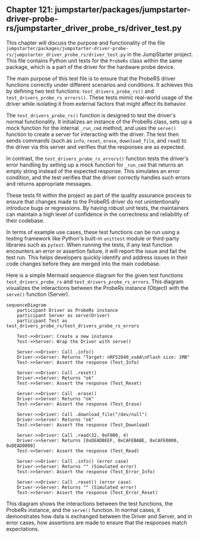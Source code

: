 ## Chapter 121: jumpstarter/packages/jumpstarter-driver-probe-rs/jumpstarter_driver_probe_rs/driver_test.py

 This chapter will discuss the purpose and functionality of the file `jumpstarter/packages/jumpstarter-driver-probe-rs/jumpstarter_driver_probe_rs/driver_test.py` in the JumpStarter project. This file contains Python unit tests for the `ProbeRs` class within the same package, which is a part of the driver for the hardware probe device.

   The main purpose of this test file is to ensure that the ProbeRS driver functions correctly under different scenarios and conditions. It achieves this by defining two test functions: `test_drivers_probe_rs()` and `test_drivers_probe_rs_errors()`. These tests mimic real-world usage of the driver while isolating it from external factors that might affect its behavior.

   The `test_drivers_probe_rs()` function is designed to test the driver's normal functionality. It initializes an instance of the ProbeRs class, sets up a mock function for the internal `_run_cmd` method, and uses the `serve()` function to create a server for interacting with the driver. The test then sends commands (such as `info`, `reset`, `erase`, `download_file`, and `read`) to the driver via this server and verifies that the responses are as expected.

   In contrast, the `test_drivers_probe_rs_errors()` function tests the driver's error handling by setting up a mock function for `_run_cmd` that returns an empty string instead of the expected response. This simulates an error condition, and the test verifies that the driver correctly handles such errors and returns appropriate messages.

   These tests fit within the project as part of the quality assurance process to ensure that changes made to the ProbeRS driver do not unintentionally introduce bugs or regressions. By having robust unit tests, the maintainers can maintain a high level of confidence in the correctness and reliability of their codebase.

   In terms of example use cases, these test functions can be run using a testing framework like Python's built-in `unittest` module or third-party libraries such as `pytest`. When running the tests, if any test function encounters an error or assertion failure, it will report the issue and fail the test run. This helps developers quickly identify and address issues in their code changes before they are merged into the main codebase.

 Here is a simple Mermaid sequence diagram for the given test functions `test_drivers_probe_rs` and `test_drivers_probe_rs_errors`. This diagram visualizes the interactions between the ProbeRs instance (Object) with the `serve()` function (Server).

```mermaid
sequenceDiagram
    participant Driver as ProbeRs instance
    participant Server as serve(Driver)
    participant Test as test_drivers_probe_rs/test_drivers_probe_rs_errors

    Test->>Driver: Create a new instance
    Test->>Server: Wrap the Driver with serve()

    Server->>Driver: Call .info()
    Driver->>Server: Returns "Target: nRF52840_xxAA\nFlash size: 1MB"
    Test->>Server: Assert the response (Test_Info)

    Server->>Driver: Call .reset()
    Driver->>Server: Returns "ok"
    Test->>Server: Assert the response (Test_Reset)

    Server->>Driver: Call .erase()
    Driver->>Server: Returns "ok"
    Test->>Server: Assert the response (Test_Erase)

    Server->>Driver: Call .download_file("/dev/null")
    Driver->>Server: Returns "ok"
    Test->>Server: Assert the response (Test_Download)

    Server->>Driver: Call .read(32, 0xF000, 4)
    Driver->>Server: Returns [0xDEADBEEF, 0xCAFEBABE, 0xCAFE0000, 0xDEAD0000]
    Test->>Server: Assert the response (Test_Read)

    Server->>Driver: Call .info() (error case)
    Driver->>Server: Returns "" (Simulated error)
    Test->>Server: Assert the response (Test_Error_Info)

    Server->>Driver: Call .reset() (error case)
    Driver->>Server: Returns "" (Simulated error)
    Test->>Server: Assert the response (Test_Error_Reset)
```

This diagram shows the interactions between the test functions, the ProbeRs instance, and the `serve()` function. In normal cases, it demonstrates how data is exchanged between the Driver and Server, and in error cases, how assertions are made to ensure that the responses match expectations.
